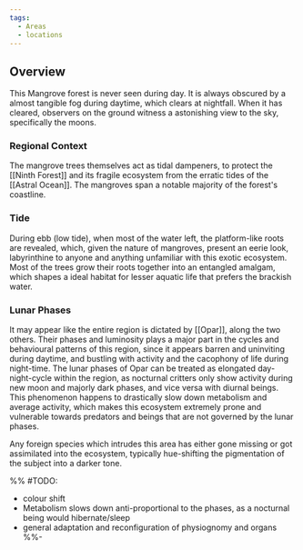 ```yaml
---
tags:
  - Areas
  - locations
---
```

## Overview
This Mangrove forest is never seen during day. It is always obscured by a almost tangible fog during daytime, which clears at nightfall. 
When it has cleared, observers on the ground witness a astonishing view to the sky, specifically the moons.
### Regional Context
The mangrove trees themselves act as tidal dampeners, to protect the [[Ninth Forest]] and its fragile ecosystem from the erratic tides of the [[Astral Ocean]]. The mangroves span a notable majority of the forest's coastline. 
### Tide
During ebb (low tide), when most of the water left, the platform-like roots are revealed, which, given the nature of mangroves, present an eerie look, labyrinthine to anyone and anything unfamiliar with this exotic ecosystem. 
Most of the trees grow their roots together into an entangled amalgam, which shapes a ideal habitat for lesser aquatic life that prefers the brackish water. 
### Lunar Phases
It may appear like the entire region is dictated by [[Opar]], along the two others. Their phases and luminosity plays a major part in the cycles and behavioural patterns of this region, since it appears barren and uninviting during daytime, and bustling with activity and the cacophony of life during night-time. 
The lunar phases of Opar can be treated as elongated day-night-cycle within the region, as nocturnal critters only show activity during new moon and majorly dark phases, and vice versa with diurnal beings. 
This phenomenon happens to drastically slow down metabolism and average activity, which makes this ecosystem extremely prone and vulnerable towards predators and beings that are not governed by the lunar phases. 

Any foreign species which intrudes this area has either gone missing or got assimilated into the ecosystem, typically hue-shifting the pigmentation of the subject into a darker tone. 

%% 
#TODO:
- colour shift
- Metabolism slows down anti-proportional to the phases, as a nocturnal being would hibernate/sleep
- general adaptation and reconfiguration of physiognomy and organs
%%-